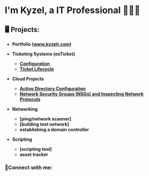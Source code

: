 <h1>I'm Kyzel, a IT Professional</a> 👨🏽‍💻</h1>

<h2>🖥️ Projects:</h2>

- <b>Portfolio (www.kyzelr.com) <b/>

- <b>Ticketing Systems (osTicket)</b>
  - [Configuration](https://github.com/kriversmims/osticket-config)
  - [Ticket Lifecycle](https://github.com/kriversmims/ticket-lifecycle)
- <b>Cloud Projects</b>
  - [Active Directory Configuration](https://github.com/kriversmims/configure-ad)
  - [Network Security Groups (NSGs) and Inspecting Network Protocols](https://github.com/kriversmims/azure-network-protocols)
- <b>Networking</b>
  - [ping/network scanner]
  - [building test network]
  - establishing a domain controller
- <b>Scripting</b>
  - [scripting tool]
  - asset tracker

<h3>🤳Connect with me:</h3>

